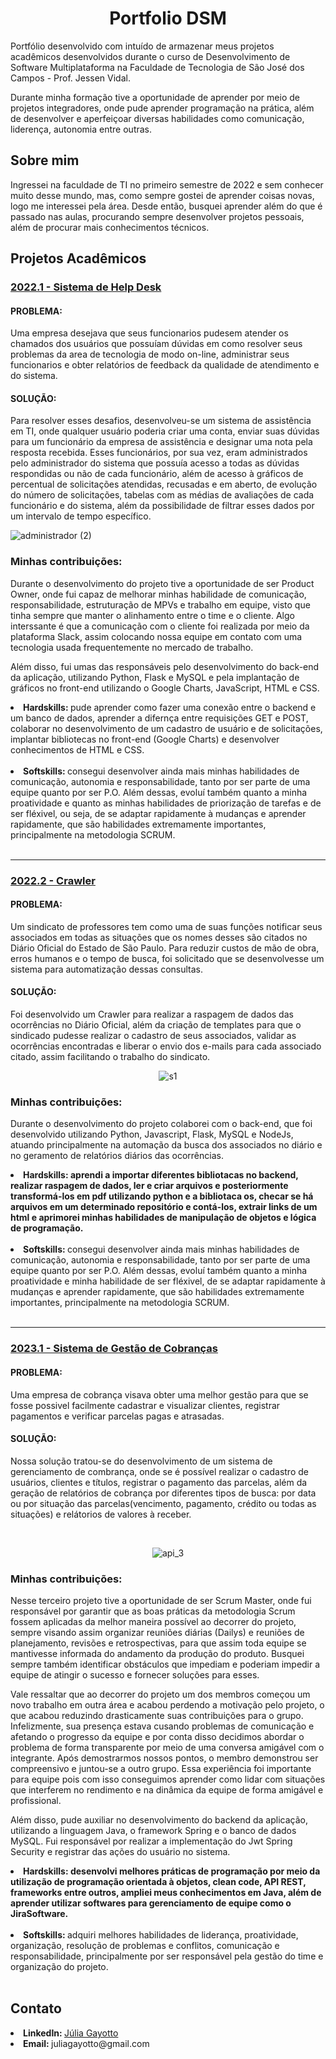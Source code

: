 <div align="center">  
  <h1> Portfolio DSM </h1>
</div>
<div>
  <p>Portfólio desenvolvido com intuído de armazenar meus projetos acadêmicos desenvolvidos durante o curso de Desenvolvimento de Software Multiplataforma na Faculdade de Tecnologia de São José dos Campos - Prof. Jessen Vidal.</p>
  <p> Durante minha formação tive a oportunidade de aprender por meio de projetos integradores, onde pude aprender programação na prática, além de desenvolver e aperfeiçoar diversas habilidades como comunicação, liderença, autonomia entre outras. </p>
</div>

<h2> <strong> Sobre mim </strong> </h2>
<p> Ingressei na faculdade de TI no primeiro semestre de 2022 e sem conhecer muito desse mundo, mas, como sempre gostei de aprender coisas novas, logo me interessei pela área. Desde então, busquei aprender além do que é passado nas aulas, procurando sempre desenvolver projetos pessoais, além de procurar mais conhecimentos técnicos.</p>
<h2> <strong> Projetos Acadêmicos </strong> </h2>
<div>
  <h3><a href="https://github.com/Desduh/BrazilianTech"> 2022.1 - Sistema de Help Desk </a></h3>
  <h4> PROBLEMA: </h4>
  <p> Uma empresa desejava que seus funcionarios pudesem atender os chamados dos usuários que possuíam dúvidas em como resolver seus problemas da area de tecnologia de modo on-line, administrar seus funcionarios e obter relatórios de feedback da qualidade de atendimento e do sistema. </p>
  <h4> SOLUÇÃO: </h4>
  <p> Para resolver esses desafios, desenvolveu-se um sistema de assistência em TI, onde qualquer usuário  poderia criar uma conta, enviar suas dúvidas para um funcionário da empresa de assistência e designar uma nota pela resposta recebida. Esses funcionários, por sua vez, eram administrados pelo administrador do sistema que possuía acesso a todas as dúvidas respondidas ou não de cada funcionário, além de acesso à gráficos de percentual de solicitações atendidas, recusadas e em aberto, de evolução do número de solicitações, tabelas com as médias de avaliações de cada funcionário e do sistema, além  da possibilidade de filtrar esses dados por um intervalo de tempo específico. </p>
  
  ![administrador (2)](https://github.com/JuliaGayotto/Portfolio-DSM/assets/101027809/5181b35e-077e-4512-b72e-9f05b52e84b0)  
 
  <h3> Minhas contribuições: </h3>
  <p> Durante o desenvolvimento do projeto tive a oportunidade de ser Product Owner, onde fui capaz de melhorar minhas habilidade de comunicação, responsabilidade, estruturação de MPVs e trabalho em equipe, visto que tinha sempre que manter o alinhamento entre o time e o cliente. Algo interssante é que a comunicação com o cliente foi realizada por meio da plataforma Slack, assim colocando nossa equipe em contato com uma tecnologia usada frequentemente no mercado  de trabalho.</p>
  <p> Além disso, fui umas das responsáveis pelo desenvolvimento do back-end da aplicação, utilizando Python, Flask e MySQL e pela implantação de gráficos no front-end utilizando o Google Charts, JavaScript, HTML e CSS. </p>
  <li> <strong> Hardskills: </strong> pude aprender como fazer uma conexão entre o backend e um banco de dados, aprender a difernça entre requisições GET e POST, colaborar no desenvolvimento de um cadastro de usuário e de solicitações, implantar bibliotecas no front-end (Google Charts) e desenvolver conhecimentos de HTML e CSS. </li>
  <br>
  <li> <strong> Softskills: </strong> consegui desenvolver ainda mais minhas habilidades de comunicação, autonomia e responsabilidade, tanto por ser parte de uma equipe quanto por ser P.O. Além dessas, evoluí também quanto a minha proatividade e quanto as minhas habilidades de priorização de tarefas e de ser fléxivel, ou seja, de se adaptar rapidamente à mudanças e aprender rapidamente, que são habilidades extremamente importantes, principalmente na metodologia SCRUM.  </li>
</div>
<br>
<hr>
<div>
  <h3><a href="https://github.com/All-Tech-DSM/API-2"> 2022.2 - Crawler </a></h3>
  <h4> PROBLEMA: </h4>
  <p>Um sindicato de professores tem como uma de suas funções notificar seus associados em todas as situações que os nomes desses são citados no Diário Oficial do Estado de São Paulo. Para reduzir custos de mão de obra, erros humanos e o tempo de busca, foi solicitado que se desenvolvesse um sistema para automatização dessas consultas. </p>
  <h4> SOLUÇÃO: </h4>
  <p> Foi desenvolvido um Crawler para realizar a raspagem de dados das ocorrências no Diário Oficial, além da criação de templates para que o sindicado pudesse realizar o cadastro de seus associados, validar as ocorrências encontradas e liberar o envio dos e-mails para cada associado citado, assim facilitando o trabalho do sindicato. </p>
  <div align="center">
    
  ![s1](https://github.com/JuliaGayotto/Portfolio-DSM/assets/101027809/24c51a28-017d-41f4-9c4d-be95f958918b)
 
  </div>
  <h3> Minhas contribuições: </h3>
  <p>  Durante o desenvolvimento do projeto colaborei com o back-end, que foi desenvolvido utilizando Python, Javascript, Flask, MySQL e NodeJs, atuando principalmente na automação da busca dos associados no diário e no geramento de relatórios diários das ocorrências. </p>
  <li> <strong> Hardskills: aprendi a importar diferentes bibliotacas no backend,  realizar raspagem de dados, ler e criar arquivos e posteriormente transformá-los em pdf utilizando python e a bibliotaca os, checar se há arquivos em um determinado repositório e contá-los, extrair links de um html e aprimorei minhas habilidades de manipulação de objetos e lógica de programação.</strong>  </li>
  <br>
  <li> <strong> Softskills: </strong> consegui desenvolver ainda mais minhas habilidades de comunicação, autonomia e responsabilidade, tanto por ser parte de uma equipe quanto por ser P.O. Além dessas, evoluí também quanto a minha proatividade e minha habilidade de ser fléxivel, de se adaptar rapidamente à mudanças e aprender rapidamente, que são habilidades extremamente importantes, principalmente na metodologia SCRUM.  </li>
</div>
<br>
<hr>
<div>
  <h3><a href="https://github.com/Neo-Brasil/Neo-Brasil-Documentacao"> 2023.1 - Sistema de Gestão de Cobranças </a></h3>
  <h4> PROBLEMA: </h4>
  <p>Uma empresa de cobrança visava obter uma melhor gestão para que se fosse possivel facilmente cadastrar e visualizar clientes, registrar pagamentos e verificar parcelas pagas e atrasadas. </p>
  <h4> SOLUÇÃO: </h4>
  <p> Nossa solução tratou-se do desenvolvimento de um sistema de gerenciamento de combrança, onde se é possível realizar o cadastro de usuários, clientes e títulos, registrar o pagamento das parcelas, além da geração de relatórios de cobrança por diferentes tipos de busca: por data ou por situação das parcelas(vencimento, pagamento, crédito ou todas as situações) e relátorios de valores à receber. </p>
  <br>
  <div align="center">
    
   ![api_3](https://github.com/Desduh/Portfolio_DSM/assets/100285168/47772325-68fe-4ab8-b5f0-dd2b36c11d6d)
  
 </div>
  <h3> Minhas contribuições: </h3>
  <p> Nesse terceiro projeto tive a oportunidade de ser Scrum Master, onde fui responsável por garantir que as boas práticas da metodologia Scrum fossem aplicadas da melhor maneira possível ao decorrer do projeto, sempre visando assim organizar reuniões diárias (Dailys) e reuniões de planejamento, revisões e retrospectivas, para que assim toda equipe se mantivesse informada do andamento da produção do produto. Busquei sempre também identificar obstáculos que impediam e poderiam impedir a equipe de atingir o sucesso e fornecer soluções para esses. </p>
  <p> Vale ressaltar que ao decorrer do projeto um dos membros começou um novo trabalho em outra área e acabou perdendo a motivação pelo projeto, o que acabou reduzindo drasticamente suas contribuições para o grupo. Infelizmente, sua presença estava cusando problemas de comunicação e afetando o progresso da equipe e por conta disso decidimos abordar o problema de forma transparente por meio de uma conversa amigável com o integrante. Após demostrarmos nossos pontos, o membro demonstrou ser compreensivo e juntou-se a outro grupo.  Essa experiência foi importante para equipe pois com isso conseguimos aprender como lidar com situações que interferem no rendimento e na dinâmica da equipe de forma amigável e profissional. </p> 
 <p> Além disso, pude auxiliar no desenvolvimento do backend da aplicação, utilizando a linguagem Java, o framework Spring e o banco de dados MySQL. Fui responsável por realizar a implementação do Jwt Spring Security e registrar das ações do usuário no sistema.
  <li> <strong> Hardskills: desenvolvi melhores práticas de programação por meio da utilização de programação orientada à objetos, clean code, API REST, frameworks entre outros, ampliei meus conhecimentos em Java, além de aprender utilizar softwares para gerenciamento de equipe como o JiraSoftware. </strong>  </li>
  <br>
  <li> <strong> Softskills: </strong> adquiri melhores habilidades de liderança, proatividade, organização, resolução de problemas e conflitos, comunicação e responsabilidade, principalmente por ser responsável pela gestão do time e organização do projeto.  </li>
</div>
<br>
<h2>Contato </h2>
<li> <strong> LinkedIn: </strong> <a href="https://br.linkedin.com/in/juliagayotto"> Júlia Gayotto </a>
<li> <strong> Email: </strong> juliagayotto@gmail.com </li>


